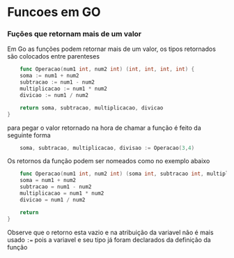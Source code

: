 # Funcoes em GO

### Fuções que retornam mais de um valor

Em Go as funções podem retornar mais de um valor, os tipos retornados são colocados entre parenteses

```go
    func Operacao(num1 int, num2 int) (int, int, int, int) {
	soma := num1 + num2
	subtracao := num1 - num2
	multiplicacao := num1 * num2
	divicao := num1 / num2

	return soma, subtracao, multiplicacao, divicao
}
```

para pegar o valor retornado na hora de chamar a função é feito da seguinte forma

```go
    soma, subtracao, multiplicacao, divisao := Operacao(3,4)
```

Os retornos da função podem ser nomeados como no exemplo abaixo

```go
    func Operacao(num1 int, num2 int) (soma int, subtracao int, multiplicacao int, divicao int) {
	soma = num1 + num2
	subtracao = num1 - num2
	multiplicacao = num1 * num2
	divicao = num1 / num2

	return
}
```

Observe que o retorno esta vazio e na atribuição da variavel não é mais usado `:=` pois a variavel e seu tipo já foram declarados da definição da função
